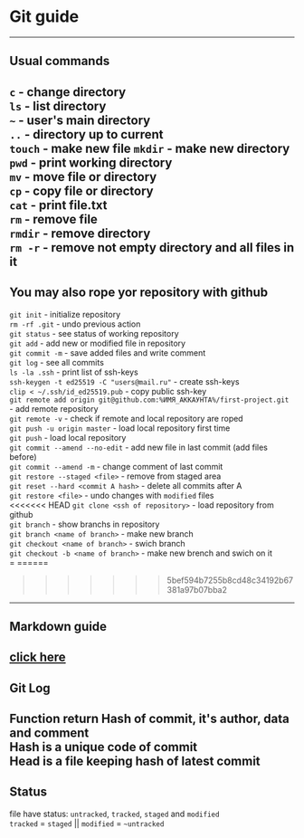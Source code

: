 # Git guide
---
## Usual commands  

`c` - change directory  
`ls` - list directory  
`~` - user's main directory  
`..` - directory up to current  
`touch` - make new file 
`mkdir` - make new directory  
`pwd` - print working directory  
`mv` - move file or directory  
`cp` - copy file or directory  
`cat` - print file.txt  
`rm` - remove file  
`rmdir` - remove directory  
`rm -r` - remove not empty directory and all files in it  
----
## You may also rope yor repository with github  

`git init` - initialize repository  
`rm -rf .git` - undo previous action  
`git status` - see status of working repository  
`git add` - add new or modified file in repository  
`git commit -m` - save added files and write comment  
`git log` - see all commits  
`ls -la .ssh` - print list of ssh-keys  
`ssh-keygen -t ed25519 -C "users@mail.ru"` - create ssh-keys  
`clip < ~/.ssh/id_ed25519.pub` - copy public ssh-key  
`git remote add origin git@github.com:%ИМЯ_АККАУНТА%/first-project.git` - add remote repository  
`git remote -v` - check if remote and local repository are roped  
`git push -u origin master` - load local repository first time  
`git push` - load local repository  
`git commit --amend --no-edit` - add new file in last commit (add files before)  
`git commit --amend -m` - change comment of last commit  
`git restore --staged <file>` - remove <file> from staged area  
`git reset --hard <commit A hash>` - delete all commits after A  
`git restore <file>` - undo changes with `modified` files  
<<<<<<< HEAD
`git clone <ssh of repository>` - load repository from github  
`git branch` - show branchs in repository  
`git branch <name of branch>` - make new branch  
`git checkout <name of branch>` - swich branch  
`git checkout -b <name of branch>` - make new brench and swich on it  
= ======
>>>>>>> 5bef594b7255b8cd48c34192b67381a97b07bba2
----
## Markdown guide 
 
[click here](https://gist.github.com/fomvasss/8dd8cd7f88c67a4e3727f9d39224a84c#links)
----
## Git Log  

Function return Hash of commit, it's author, data and comment  
Hash is a unique code of commit  
Head is a file keeping hash of latest commit  
----
## Status  

file have status: `untracked`, `tracked`, `staged` and `modified`  
`tracked` = `staged` || `modified` = `~untracked`  
